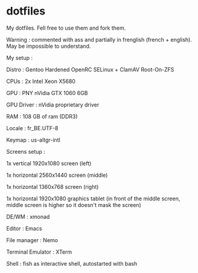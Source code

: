 # dotfiles
My dotfiles. Fell free to use them and fork them.

Warning : commented with ass and partially in frenglish (french + english). May be impossible to understand.

My setup :

Distro : Gentoo Hardened OpenRC SELinux + ClamAV Root-On-ZFS

CPUs : 2x Intel Xeon X5680

GPU : PNY nVidia GTX 1060 6GB

GPU Driver : nVidia proprietary driver

RAM : 108 GB of ram (DDR3)

Locale : fr_BE.UTF-8

Keymap : us-altgr-intl

Screens setup :

1x vertical 1920x1080 screen (left)

1x horizontal 2560x1440 screen (middle)

1x horizontal 1360x768 screen (right)

1x horizontal 1920x1080 graphics tablet (in front of the middle screen, middle screen is higher so it doesn't mask the screen)

DE/WM : xmonad

Editor : Emacs

File manager : Nemo

Terminal Emulator : XTerm

Shell : fish as interactive shell, autostarted with bash